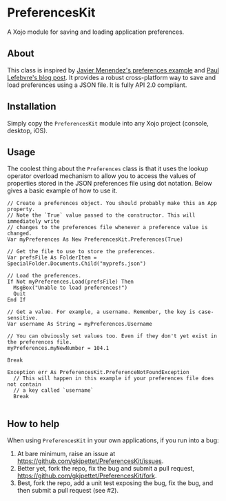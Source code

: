 # PreferencesKit
A Xojo module for saving and loading application preferences.

## About
This class is inspired by [Javier Menendez's preferences example][javier] and [Paul Lefebvre's blog post][paul]. It provides a robust cross-platform way to save and load preferences using a JSON file. It is fully API 2.0 compliant.

## Installation
Simply copy the `PreferencesKit` module into any Xojo project (console, desktop, iOS).

## Usage
The coolest thing about the `Preferences` class is that it uses the lookup operator overload mechanism to allow you to access the values of properties stored in the JSON preferences file using dot notation. Below gives a basic example of how to use it.

```xojo
// Create a preferences object. You should probably make this an App property.
// Note the `True` value passed to the constructor. This will immediately write 
// changes to the preferences file whenever a preference value is changed.
Var myPreferences As New PreferencesKit.Preferences(True)

// Get the file to use to store the preferences. 
Var prefsFile As FolderItem = SpecialFolder.Documents.Child("myprefs.json")

// Load the preferences.
If Not myPreferences.Load(prefsFile) Then
  MsgBox("Unable to load preferences!")
  Quit
End If

// Get a value. For example, a username. Remember, the key is case-sensitive.
Var username As String = myPreferences.Username

// You can obviously set values too. Even if they don't yet exist in the preferences file.
myPreferences.myNewNumber = 104.1

Break

Exception err As PreferencesKit.PreferenceNotFoundException
  // This will happen in this example if your preferences file does not contain 
  // a key called `username`
  Break
  
```

## How to help
When using `PreferencesKit` in your own applications, if you run into a bug:

1. At bare minimum, raise an issue at https://github.com/gkjpettet/PreferencesKit/issues.
2.  Better yet, fork the repo, fix the bug and submit a pull request, https://github.com/gkjpettet/PreferencesKit/fork.
3.  Best, fork the repo, add a unit test exposing the bug, fix the bug, and then submit a pull request (see #2).

[javier]: https://blog.xojo.com/2018/06/20/create-a-preferences-class-with-operator_lookup
[paul]: https://blog.xojo.com/2014/01/27/saving-preferences